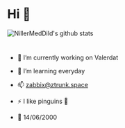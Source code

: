 # Hi 🎈
![NillerMedDild's github stats](https://github-readme-stats.vercel.app/api?username=zabbix-byte&theme=merko&show_icons=true)
#
- 🔭 I’m currently working on Valerdat

- 🌱 I’m learning everyday

- 📫 zabbix@ztrunk.space

- ⚡ I like pinguins 🐧

- 🎉 14/06/2000

<!--
**zabbix-byte/zabbix-byte** is a ✨ _special_ ✨ repository because its `README.md` (this file) appears on your GitHub profile.


-->

